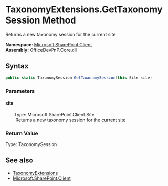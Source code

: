 # TaxonomyExtensions.GetTaxonomySession Method  
 Returns a new taxonomy session for the current site   

**Namespace:** [Microsoft.SharePoint.Client](Microsoft.SharePoint.Client.md)  
**Assembly:** OfficeDevPnP.Core.dll  
## Syntax
```C#
public static TaxonomySession GetTaxonomySession(this Site site)
```
### Parameters
#### site  
&emsp;&emsp;Type: Microsoft.SharePoint.Client.Site  
&emsp;&emsp; Returns a new taxonomy session for the current site   

  

### Return Value
Type: TaxonomySession  
  


## See also
- [TaxonomyExtensions](Microsoft.SharePoint.Client.TaxonomyExtensions.md) 
- [Microsoft.SharePoint.Client](Microsoft.SharePoint.Client.md) 

